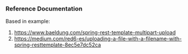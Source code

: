 ### Reference Documentation
Based in example:
1. https://www.baeldung.com/spring-rest-template-multipart-upload
2. https://medium.com/red6-es/uploading-a-file-with-a-filename-with-spring-resttemplate-8ec5e7dc52ca